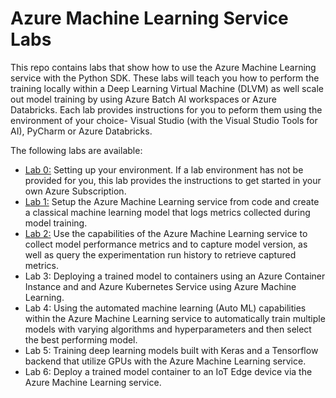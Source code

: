 # Azure Machine Learning Service Labs

This repo contains labs that show how to use the Azure Machine Learning service with the Python SDK. These labs will teach you how to perform the training locally within a Deep Learning Virtual Machine (DLVM) as well scale out model training by using Azure Batch AI workspaces or Azure Databricks. Each lab provides instructions for you to peform them using the environment of your choice- Visual Studio (with the Visual Studio Tools for AI), PyCharm or Azure Databricks.

The following labs are available:
- [Lab 0:](./lab-0/README.md) Setting up your environment. If a lab environment has not be provided for you, this lab provides the instructions to get started in your own Azure Subscription.
- [Lab 1:](./lab-1/README.md) Setup the Azure Machine Learning service from code and create a classical machine learning model that logs metrics collected during model training.
- [Lab 2:](./lab-2/README.md) Use the capabilities of the Azure Machine Learning service to collect model performance metrics and to capture model version, as well as query the experimentation run history to retrieve captured metrics. 
- Lab 3: Deploying a trained model to containers using an Azure Container Instance and and Azure Kubernetes Service using Azure Machine Learning.
- Lab 4: Using the automated machine learning (Auto ML) capabilities within the Azure Machine Learning service to automatically train multiple models with varying algorithms and hyperparameters and then select the best performing model.
- Lab 5:  Training deep learning models built with Keras and a Tensorflow backend that utilize GPUs with the Azure Machine Learning service.
- Lab 6: Deploy a trained model container to an IoT Edge device via the Azure Machine Learning service.